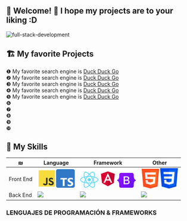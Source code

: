 <!-- <img align="center" src="https://github.com/nicolasbncruz/nicolasbncruz/blob/master/banner.png"/> -->
## 🏡 Welcome! 👋 I hope my projects are to your liking :D
<span style="align:center">![full-stack-development](https://user-images.githubusercontent.com/24864482/111586408-c8dd8a80-878e-11eb-94c8-483e2962a667.gif)</span>
<!---
System.out.print.ln('Hello World!');
-->
## 🏗 My favorite Projects
❶ My favorite search engine is [Duck Duck Go](https://duckduckgo.com)  
❷ My favorite search engine is [Duck Duck Go](https://duckduckgo.com)  
❸ My favorite search engine is [Duck Duck Go](https://duckduckgo.com)  
❹ My favorite search engine is [Duck Duck Go](https://duckduckgo.com)  
❺ My favorite search engine is [Duck Duck Go](https://duckduckgo.com)  
❻  
❼  
❽  
❾  
❿  

## 🧰 My Skills
| ₪          | Language       | Framework             | Other  |
|------------|-----------------------|-----------------------|-----------------------|
| Front End  | ![](javascript.png)![](typescript.png) | ![](react.png)![](angular.png)![](bootstrap.png)| ![](html.png)![](css.png) |
| Back End   | ![](Key-A.png)        | ![](Key-A.png)        | ![](Key-A.png)        |

### LENGUAJES DE PROGRAMACIÓN & FRAMEWORKS





